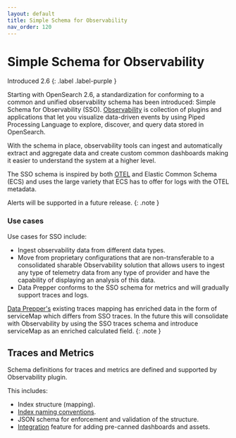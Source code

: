 ```yaml
---
layout: default
title: Simple Schema for Observability
nav_order: 120
---
```


# Simple Schema for Observability
Introduced 2.6
{: .label .label-purple }

Starting with OpenSearch 2.6, a standardization for conforming to a common and unified observability schema has been introduced: Simple Schema for Observability (SSO). [Observability]({{site.url}}{{site.baseurl}}/observing-your-data/index/) is collection of plugins and applications that let you visualize data-driven events by using Piped Processing Language to explore, discover, and query data stored in OpenSearch.

With the schema in place, observability tools can ingest and automatically extract and aggregate data and create custom common dashboards making it easier to understand the system at a higher level.

The SSO schema is inspired by both [OTEL](https://opentelemetry.io/docs/) and Elastic Common Schema (ECS) and uses the large variety that ECS has to offer for logs with the OTEL metadata.

Alerts will be supported in a future release.
{: .note }

### Use cases

Use cases for SSO include:

- Ingest observability data from different data types.
- Move from proprietary configurations that are non-transferable to a consolidated sharable Observability solution that allows users to ingest any type of telemetry data from any type of provider and have the capability of displaying an analysis of this data.
- Data Prepper conforms to the SSO schema for metrics and will gradually support traces and logs.

[Data Prepper's]({{site.url}}{{site.baseurl}}/data-prepper/index/) existing traces mapping has enriched data in the form of serviceMap which differs from SSO traces. In the future this will consolidate with Observability by using the SSO traces schema and introduce serviceMap as an enriched calculated field.
{: .note }

## Traces and Metrics

Schema definitions for traces and metrics are defined and supported by Observability plugin.

This includes:

- Index structure (mapping).
- [Index naming conventions](https://github.com/opensearch-project/observability/issues/1405).
- JSON schema for enforcement and validation of the structure.
- [Integration](https://github.com/opensearch-project/OpenSearch-Dashboards/issues/3412) feature for adding pre-canned dashboards and assets.

